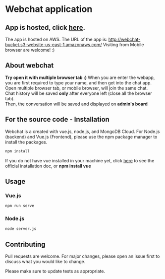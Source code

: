 # Webchat application

## App is hosted, click [here](http://webchat-bucket.s3-website-us-east-1.amazonaws.com/).

The app is hosted on AWS. The URL of the app is: http://webchat-bucket.s3-website-us-east-1.amazonaws.com/
Visiting from Mobile browser are welcome! :)

## About webchat
**Try open it with multiple browser tab :)**
When you are enter the webapp, you are first required to type your name, and then get into the chat app.<br/> 
Open multiple browser tab, or mobile browser, will join the same chat.<br/>
Chat history will be saved **only** after everyone left (close all the browser tab).<br/>
Then, the conversation will be saved and displayed on **admin's board**<br/>

## For the source code - Installation
Webchat is a created with vue.js, node.js, and MongoDB Cloud. For Node.js (backend) and Vue.js (Frontend), please use the npm package manager to install the packages.

```bash
npm install
```
If you do not have vue installed in your machine yet, click [here](https://vuejs.org/v2/guide/installation.html) to see the official installation doc, or **npm install vue**
## Usage
### Vue.js
```bash
npm run serve
```

### Node.js
```bash
node server.js
```

## Contributing
Pull requests are welcome. For major changes, please open an issue first to discuss what you would like to change.

Please make sure to update tests as appropriate.
